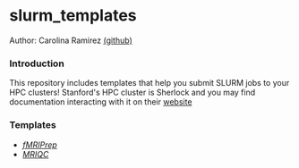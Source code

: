 # slurm_templates

Author: Carolina Ramirez [(github)](https://github.com/carolinarsm)

### Introduction

This repository includes templates that help you submit SLURM jobs to your HPC clusters! Stanford's HPC cluster is Sherlock and you may find documentation interacting with it on their [website](https://www.sherlock.stanford.edu/docs/overview/introduction/)

### Templates

- [*fMRIPrep*](https://fmriprep.org/en/stable)
- [*MRIQC*](https://mriqc.readthedocs.io/en/stable/)
